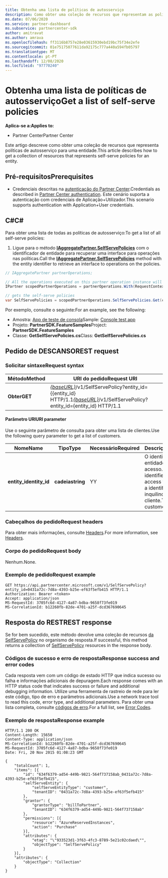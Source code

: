 ```yaml
---
title: Obtenha uma lista de políticas de autosserviço
description: Como obter uma coleção de recursos que representam as políticas de autosserviço de um cliente.
ms.date: 07/06/2020
ms.service: partner-dashboard
ms.subservice: partnercenter-sdk
author: amitravat
ms.author: amrava
ms.openlocfilehash: ff3116b8757e28e03615930ebd19bc75f34e2efe
ms.sourcegitcommit: 01e75175077611da92175c777a440a594fb05797
ms.translationtype: MT
ms.contentlocale: pt-PT
ms.lasthandoff: 12/08/2020
ms.locfileid: "97770240"
---
```

# <a name="get-a-list-of-self-serve-policies"></a><span data-ttu-id="310f7-103">Obtenha uma lista de políticas de autosserviço</span><span class="sxs-lookup"><span data-stu-id="310f7-103">Get a list of self-serve policies</span></span>

<span data-ttu-id="310f7-104">**Aplica-se a:**</span><span class="sxs-lookup"><span data-stu-id="310f7-104">**Applies to:**</span></span>

- <span data-ttu-id="310f7-105">Partner Center</span><span class="sxs-lookup"><span data-stu-id="310f7-105">Partner Center</span></span>

<span data-ttu-id="310f7-106">Este artigo descreve como obter uma coleção de recursos que representa políticas de autosserviço para uma entidade.</span><span class="sxs-lookup"><span data-stu-id="310f7-106">This article describes how to get a collection of resources that represents self-serve policies for an entity.</span></span>

## <a name="prerequisites"></a><span data-ttu-id="310f7-107">Pré-requisitos</span><span class="sxs-lookup"><span data-stu-id="310f7-107">Prerequisites</span></span>

- <span data-ttu-id="310f7-108">Credenciais descritas na [autenticação do Partner Center](partner-center-authentication.md).</span><span class="sxs-lookup"><span data-stu-id="310f7-108">Credentials as described in [Partner Center authentication](partner-center-authentication.md).</span></span> <span data-ttu-id="310f7-109">Este cenário suporta a autenticação com credenciais de Aplicação+Utilizador.</span><span class="sxs-lookup"><span data-stu-id="310f7-109">This scenario supports authentication with Application+User credentials.</span></span>

## <a name="c"></a><span data-ttu-id="310f7-110">C\#</span><span class="sxs-lookup"><span data-stu-id="310f7-110">C\#</span></span>

<span data-ttu-id="310f7-111">Para obter uma lista de todas as políticas de autosserviço:</span><span class="sxs-lookup"><span data-stu-id="310f7-111">To get a list of all self-serve policies:</span></span>

1. <span data-ttu-id="310f7-112">Ligue para o método [**IAggregatePartner.SelfServePolicies**](/dotnet/api/microsoft.store.partnercenter.iselfservepoliciescollection) com o identificador de entidade para recuperar uma interface para operações nas políticas.</span><span class="sxs-lookup"><span data-stu-id="310f7-112">Call the [**IAggregatePartner.SelfServePolicies**](/dotnet/api/microsoft.store.partnercenter.iselfservepoliciescollection) method with the entity identifier to retrieve an interface to operations on the policies.</span></span>

``` csharp
// IAggregatePartner partnerOperations;

// All the operations executed on this partner operation instance will share the same correlation Id but will differ in request Id
IPartner scopedPartnerOperations = partnerOperations.With(RequestContextFactory.Instance.Create(Guid.NewGuid()));

// gets the self-serve policies
var SelfServePolicies = scopedPartnerOperations.SelfServePolicies.Get(customerIdAsEntity);
```

<span data-ttu-id="310f7-113">Por exemplo, consulte o seguinte:</span><span class="sxs-lookup"><span data-stu-id="310f7-113">For an example, see the following:</span></span>

- <span data-ttu-id="310f7-114">Amostra: [App de teste de consola](console-test-app.md)</span><span class="sxs-lookup"><span data-stu-id="310f7-114">Sample: [Console test app](console-test-app.md)</span></span>
- <span data-ttu-id="310f7-115">Projeto: **PartnerSDK.FeatureSamples**</span><span class="sxs-lookup"><span data-stu-id="310f7-115">Project: **PartnerSDK.FeatureSamples**</span></span>
- <span data-ttu-id="310f7-116">Classe: **GetSelfServePolicies.cs**</span><span class="sxs-lookup"><span data-stu-id="310f7-116">Class: **GetSelfServePolicies.cs**</span></span>

## <a name="rest-request"></a><span data-ttu-id="310f7-117">Pedido de DESCANSO</span><span class="sxs-lookup"><span data-stu-id="310f7-117">REST request</span></span>

### <a name="request-syntax"></a><span data-ttu-id="310f7-118">Solicitar sintaxe</span><span class="sxs-lookup"><span data-stu-id="310f7-118">Request syntax</span></span>

| <span data-ttu-id="310f7-119">Método</span><span class="sxs-lookup"><span data-stu-id="310f7-119">Method</span></span>  | <span data-ttu-id="310f7-120">URI do pedido</span><span class="sxs-lookup"><span data-stu-id="310f7-120">Request URI</span></span>                                                                   |
|---------|-------------------------------------------------------------------------------|
| <span data-ttu-id="310f7-121">**Obter**</span><span class="sxs-lookup"><span data-stu-id="310f7-121">**GET**</span></span> | <span data-ttu-id="310f7-122">[*{baseURL}*](partner-center-rest-urls.md)/v1/SelfServePolicy?entity_id={{entity_id} HTTP/1.1</span><span class="sxs-lookup"><span data-stu-id="310f7-122">[*{baseURL}*](partner-center-rest-urls.md)/v1/SelfServePolicy?entity_id={entity_id} HTTP/1.1</span></span> |

#### <a name="uri-parameter"></a><span data-ttu-id="310f7-123">Parâmetro URI</span><span class="sxs-lookup"><span data-stu-id="310f7-123">URI parameter</span></span>

<span data-ttu-id="310f7-124">Use o seguinte parâmetro de consulta para obter uma lista de clientes.</span><span class="sxs-lookup"><span data-stu-id="310f7-124">Use the following query parameter to get a list of customers.</span></span>

| <span data-ttu-id="310f7-125">Nome</span><span class="sxs-lookup"><span data-stu-id="310f7-125">Name</span></span>          | <span data-ttu-id="310f7-126">Tipo</span><span class="sxs-lookup"><span data-stu-id="310f7-126">Type</span></span>       | <span data-ttu-id="310f7-127">Necessário</span><span class="sxs-lookup"><span data-stu-id="310f7-127">Required</span></span> | <span data-ttu-id="310f7-128">Descrição</span><span class="sxs-lookup"><span data-stu-id="310f7-128">Description</span></span>                                        |
|---------------|------------|----------|----------------------------------------------------|
| <span data-ttu-id="310f7-129">**entity_id**</span><span class="sxs-lookup"><span data-stu-id="310f7-129">**entity_id**</span></span> | <span data-ttu-id="310f7-130">**cadeia**</span><span class="sxs-lookup"><span data-stu-id="310f7-130">**string**</span></span> | <span data-ttu-id="310f7-131">Y</span><span class="sxs-lookup"><span data-stu-id="310f7-131">Y</span></span>        | <span data-ttu-id="310f7-132">O identificador de entidade que solicita acesso.</span><span class="sxs-lookup"><span data-stu-id="310f7-132">The entity identifier requesting access for.</span></span> <span data-ttu-id="310f7-133">Esta será a identificação do inquilino do cliente.</span><span class="sxs-lookup"><span data-stu-id="310f7-133">This will be the customer's tenant ID.</span></span> |

### <a name="request-headers"></a><span data-ttu-id="310f7-134">Cabeçalhos do pedido</span><span class="sxs-lookup"><span data-stu-id="310f7-134">Request headers</span></span>

<span data-ttu-id="310f7-135">Para obter mais informações, consulte [Headers](headers.md).</span><span class="sxs-lookup"><span data-stu-id="310f7-135">For more information, see [Headers](headers.md).</span></span>

### <a name="request-body"></a><span data-ttu-id="310f7-136">Corpo do pedido</span><span class="sxs-lookup"><span data-stu-id="310f7-136">Request body</span></span>

<span data-ttu-id="310f7-137">Nenhum.</span><span class="sxs-lookup"><span data-stu-id="310f7-137">None.</span></span>

### <a name="request-example"></a><span data-ttu-id="310f7-138">Exemplo de pedido</span><span class="sxs-lookup"><span data-stu-id="310f7-138">Request example</span></span>

```http
GET https://api.partnercenter.microsoft.com/v1/SelfServePolicy?entity_id=0431a72c-7d8a-4393-b25e-ef63f5efb415 HTTP/1.1
Authorization: Bearer <token>
Accept: application/json
MS-RequestId: 3705fc6d-4127-4a87-bdba-9658f73fe019
MS-CorrelationId: b12260fb-82de-4701-a25f-dcd367690645
```

## <a name="rest-response"></a><span data-ttu-id="310f7-139">Resposta do REST</span><span class="sxs-lookup"><span data-stu-id="310f7-139">REST response</span></span>

<span data-ttu-id="310f7-140">Se for bem sucedido, este método devolve uma coleção de recursos [da SelfServePolicy](self-serve-policy-resources.md#selfservepolicy) no organismo de resposta.</span><span class="sxs-lookup"><span data-stu-id="310f7-140">If successful, this method returns a collection of [SelfServePolicy](self-serve-policy-resources.md#selfservepolicy) resources in the response body.</span></span>

### <a name="response-success-and-error-codes"></a><span data-ttu-id="310f7-141">Códigos de sucesso e erro de resposta</span><span class="sxs-lookup"><span data-stu-id="310f7-141">Response success and error codes</span></span>

<span data-ttu-id="310f7-142">Cada resposta vem com um código de estado HTTP que indica sucesso ou falha e informações adicionais de depuragem.</span><span class="sxs-lookup"><span data-stu-id="310f7-142">Each response comes with an HTTP status code that indicates success or failure and additional debugging information.</span></span> <span data-ttu-id="310f7-143">Utilize uma ferramenta de rastreio de rede para ler este código, tipo de erro e parâmetros adicionais.</span><span class="sxs-lookup"><span data-stu-id="310f7-143">Use a network trace tool to read this code, error type, and additional parameters.</span></span> <span data-ttu-id="310f7-144">Para obter uma lista completa, consulte [códigos de erro](error-codes.md).</span><span class="sxs-lookup"><span data-stu-id="310f7-144">For a full list, see [Error Codes](error-codes.md).</span></span>

### <a name="response-example"></a><span data-ttu-id="310f7-145">Exemplo de resposta</span><span class="sxs-lookup"><span data-stu-id="310f7-145">Response example</span></span>

```http
HTTP/1.1 200 OK
Content-Length: 15650
Content-Type: application/json
MS-CorrelationId: b12260fb-82de-4701-a25f-dcd367690645
MS-RequestId: 3705fc6d-4127-4a87-bdba-9658f73fe019
Date: Fri, 20 Nov 2015 01:08:23 GMT

{
    "totalCount": 1,
    "items": [{
        "id": "634f6379-ad54-449b-9821-564f737158ab_0431a72c-7d8a-4393-b25e-ef63f5efb415",
        "selfServeEntity": {
            "selfServeEntityType": "customer",
            "tenantID": "0431a72c-7d8a-4393-b25e-ef63f5efb415"
        },
        "grantor": {
            "grantorType": "billToPartner",
            "tenantID": "634f6379-ad54-449b-9821-564f737158ab"
        },
        "permissions": [{
            "resource": "AzureReservedInstances",
            "action": "Purchase"
        }],
        "attributes": {
            "etag": "\"933523d1-3f63-4fc3-8789-5e21c02cdaed\"",
            "objectType": "SelfServePolicy"
        }
    }],
    "attributes": {
        "objectType": "Collection"
    }
}
```
